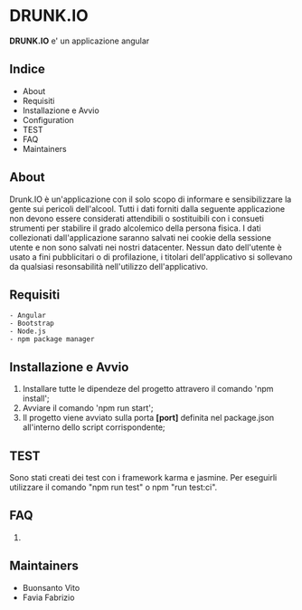 # DRUNK.IO

**DRUNK.IO** e' un applicazione angular 
## Indice

- About
- Requisiti
- Installazione e Avvio
- Configuration
- TEST
- FAQ
- Maintainers

## About

Drunk.IO è un'applicazione con il solo scopo di informare e sensibilizzare la gente sui pericoli dell'alcool.
Tutti i dati forniti dalla seguente applicazione non devono essere considerati attendibili o sostituibili con i consueti strumenti per stabilire il grado alcolemico della persona fisica.
I dati collezionati dall'applicazione saranno salvati nei cookie della sessione utente e non sono salvati nei nostri datacenter. Nessun dato dell'utente è usato a fini pubblicitari o di profilazione, i titolari dell'applicativo si sollevano da qualsiasi resonsabilità nell'utilizzo dell'applicativo.

## Requisiti
    - Angular
    - Bootstrap
    - Node.js
    - npm package manager

## Installazione e Avvio


1. Installare tutte le dipendeze del progetto attravero il comando 'npm install';
2. Avviare il comando 'npm run start';
3. Il progetto viene avviato sulla porta **[port]** definita nel package.json all'interno dello script corrispondente;



## TEST


Sono stati creati dei test con i framework karma e jasmine.
Per eseguirli utilizzare il comando "npm run test" o npm "run test:ci".


## FAQ 


1. 


## Maintainers


- Buonsanto Vito
- Favia Fabrizio
